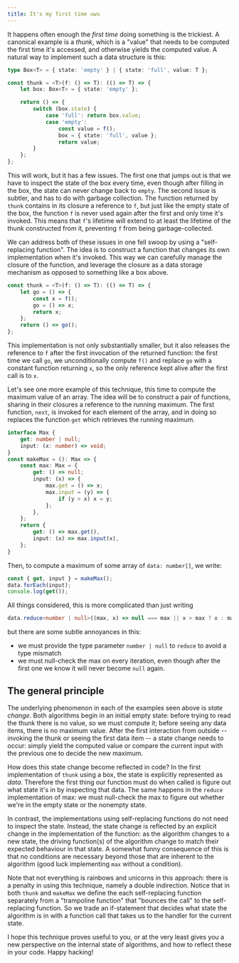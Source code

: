 ```yaml
---
title: It's my first time uwu
---
```


It happens often enough the _first time_ doing something is the trickiest. A
canonical example is a _thunk_, which is a "value" that needs to be computed the
first time it's accessed, and otherwise yields the computed value. A natural way
to implement such a data structure is this:

```typescript
type Box<T> = { state: 'empty' } | { state: 'full', value: T };

const thunk = <T>(f: () => T): (() => T) => {
    let box: Box<T> = { state: 'empty' };

    return () => {
        switch (box.state) {
            case 'full': return box.value;
            case 'empty':
                const value = f();
                box = { state: 'full', value };
                return value;
        }
    };
};
```

This will work, but it has a few issues. The first one that jumps out is that we
have to inspect the state of the box every time, even though after filling in
the box, the state can never change back to `empty`.
The second issue is subtler, and has to do with garbage collection. The function
returned by `thunk` contains in its closure a reference to `f`, but just like
the empty state of the box, the function `f` is never used again after the first
and only time it's invoked. This means that `f`'s lifetime will extend to at
least the lifetime of the thunk constructed from it, preventing `f` from being
garbage-collected.

We can address both of these issues in one fell swoop by using a "self-replacing
function". The idea is to construct a function that changes its own
implementation when it's invoked. This way we can carefully manage the closure
of the function, and leverage the closure as a data storage mechanism as opposed
to something like a box above.

```typescript
const thunk = <T>(f: () => T): (() => T) => {
    let go = () => {
        const x = f();
        go = () => x;
        return x;
    };
    return () => go();
};
```

This implementation is not only substantially smaller, but it also releases the
reference to `f` after the first invocation of the returned function: the first
time we call `go`, we unconditionally compute `f()` and replace `go` with a
constant function returning `x`, so the only reference kept alive after the
first call is to `x`.

Let's see one more example of this technique, this time to compute the maximum
value of an array. The idea will be to construct a pair of functions, sharing in
their closures a reference to the running maximum. The first function, `next`,
is invoked for each element of the array, and in doing so replaces the function
`get` which retrieves the running maximum.

```typescript
interface Max {
    get: number | null;
    input: (x: number) => void;
}
const makeMax = (): Max => {
    const max: Max = {
        get: () => null;
        input: (x) => {
            max.get = () => x;
            max.input = (y) => {
                if (y > x) x = y;
            };
        },
    };
    return {
        get: () => max.get(),
        input: (x) => max.input(x),
    };
}
```

Then, to compute a maximum of some array of `data: number[]`, we write:
```typescript
const { get, input } = makeMax();
data.forEach(input);
console.log(get());
```

All things considered, this is more complicated than just writing
```typescript
data.reduce<number | null>((max, x) => null === max || x > max ? x : max, null);
```
but there are some subtle annoyances in this:
- we must provide the type parameter `number | null` to `reduce` to avoid a type
  mismatch
- we must null-check the max on every iteration, even though after the first one
  we know it will never become `null` again.

## The general principle

The underlying phenomenon in each of the examples seen above is _state
change_. Both algorithms begin in an initial empty state: before trying to
read the thunk there is no value, so we must compute it; before seeing any data
items, there is no maximum value. After the first interaction from outside --
invoking the thunk or seeing the first data item -- a state change needs to
occur: simply yield the computed value or compare the current input with the
previous one to decide the new maximum.

How does this state change become reflected in code? In the first implementation
of `thunk` using a box, the state is explicitly represented as _data_. Therefore
the first thing our function must do when called is figure out what state it's
in by inspecting that data. The same happens in the `reduce` implementation of
max: we must null-check the max to figure out whether we're in the empty state
or the nonempty state.

In contrast, the implementations using self-replacing functions do not need to
inspect the state. Instead, the state change is reflected by an explicit change
in the implementation of the function: as the algorithm changes to a new state,
the driving function(s) of the algorithm change to match their expected
behaviour in that state. A somewhat funny consequence of this is that no
conditions are necessary beyond those that are inherent to the algorithm (good
luck implementing `max` without a condition).

Note that not everything is rainbows and unicorns in this approach: there is a
penalty in using this technique, namely a double indirection.
Notice that in both `thunk` and `makeMax` we define the each self-replacing
function separately from a "trampoline function" that "bounces the call" to the
self-replacing function. So we trade an if-statement that decides what state the
algorithm is in with a function call that takes us to the handler for the
current state.

I hope this technique proves useful to you, or at the very least gives you a new
perspective on the internal state of algorithms, and how to reflect these in
your code. Happy hacking!
